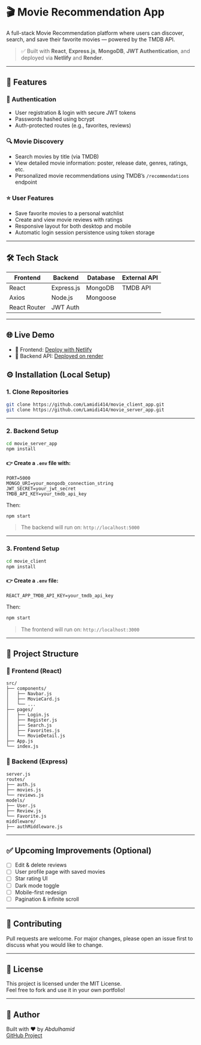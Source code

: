 # 🎬 Movie Recommendation App

A full-stack Movie Recommendation platform where users can discover, search, and save their favorite movies — powered by the TMDB API.

> ✅ Built with **React**, **Express.js**, **MongoDB**, **JWT Authentication**, and deployed via **Netlify** and **Render**.

---

## 📌 Features

### 🔐 Authentication
- User registration & login with secure JWT tokens
- Passwords hashed using bcrypt
- Auth-protected routes (e.g., favorites, reviews)

### 🔍 Movie Discovery
- Search movies by title (via TMDB)
- View detailed movie information: poster, release date, genres, ratings, etc.
- Personalized movie recommendations using TMDB’s `/recommendations` endpoint

### ⭐ User Features
- Save favorite movies to a personal watchlist
- Create and view movie reviews with ratings
- Responsive layout for both desktop and mobile
- Automatic login session persistence using token storage

---

## 🛠️ Tech Stack

| Frontend      | Backend       | Database  | External API |
|---------------|---------------|-----------|--------------|
| React         | Express.js     | MongoDB   | TMDB API     |
| Axios         | Node.js        | Mongoose  |              |
| React Router  | JWT Auth       |           |              |

---

## 🌐 Live Demo

- 🔗 Frontend: [Deploy with Netlify](link_is_loading...)
- 🔗 Backend API: [Deployed on render](https://movie-api-server.onrender.com/)


## ⚙️ Installation (Local Setup)

### 1. Clone Repositories

```bash
git clone https://github.com/Lamidi414/movie_client_app.git
git clone https://github.com/Lamidi414/movie_server_app.git
```

---

### 2. Backend Setup

```bash
cd movie_server_app
npm install
```

#### 👉 Create a `.env` file with:

```env
PORT=5000
MONGO_URI=your_mongodb_connection_string
JWT_SECRET=your_jwt_secret
TMDB_API_KEY=your_tmdb_api_key
```

Then:

```bash
npm start
```

> The backend will run on: `http://localhost:5000`

---

### 3. Frontend Setup

```bash
cd movie_client
npm install
```

#### 👉 Create a `.env` file:

```env
REACT_APP_TMDB_API_KEY=your_tmdb_api_key
```

Then:

```bash
npm start
```

> The frontend will run on: `http://localhost:3000`

---

## 📁 Project Structure

### 🔹 Frontend (React)
```
src/
├── components/
│   ├── Navbar.js
│   ├── MovieCard.js
│   └── ...
├── pages/
│   ├── Login.js
│   ├── Register.js
│   ├── Search.js
│   ├── Favorites.js
│   └── MovieDetail.js
├── App.js
└── index.js
```

### 🔹 Backend (Express)
```
server.js
routes/
├── auth.js
├── movies.js
└── reviews.js
models/
├── User.js
├── Review.js
└── Favorite.js
middleware/
├── authMiddleware.js
```

---

## ✅ Upcoming Improvements (Optional)

- [ ] Edit & delete reviews
- [ ] User profile page with saved movies
- [ ] Star rating UI
- [ ] Dark mode toggle
- [ ] Mobile-first redesign
- [ ] Pagination & infinite scroll

---

## 🤝 Contributing

Pull requests are welcome. For major changes, please open an issue first to discuss what you would like to change.

---

## 📝 License

This project is licensed under the MIT License.  
Feel free to fork and use it in your own portfolio!

---

## 🙋 Author

Built with ❤️ by *Abdulhamid*  
[GitHub Project](https://github.com/Lamidi414)
